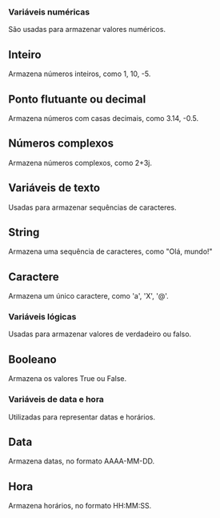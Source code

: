 ### Variáveis numéricas
São usadas para armazenar valores numéricos.
## Inteiro
Armazena números inteiros, como 1, 10, -5.
## Ponto flutuante ou decimal
Armazena números com casas decimais, como 3.14, -0.5.
## Números complexos
Armazena números complexos, como 2+3j.
## Variáveis de texto
Usadas para armazenar sequências de caracteres.
## String
Armazena uma sequência de caracteres, como "Olá, mundo!"
## Caractere
Armazena um único caractere, como 'a', 'X', '@'.
### Variáveis lógicas
Usadas para armazenar valores de verdadeiro ou falso.
## Booleano
Armazena os valores True ou False.
### Variáveis de data e hora
Utilizadas para representar datas e horários.
## Data
Armazena datas, no formato AAAA-MM-DD.
## Hora
Armazena horários, no formato HH:MM:SS.